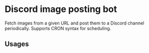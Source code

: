 # Discord image posting bot

Fetch images from a given URL and post them to a Discord channel periodically. 
 Supports CRON syntax for scheduling.

## Usages